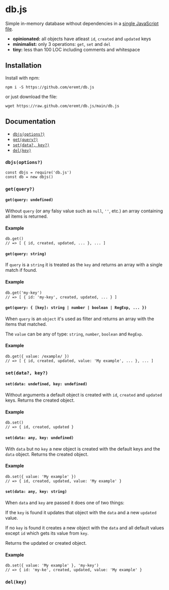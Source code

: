 # db.js

Simple in-memory database without dependencies in a [single JavaScript file](https://github.com/eremt/db.js/blob/main/src/db.js).

- **opinionated:** all objects have atleast `id`, `created` and `updated` keys
- **minimalist:** only 3 operations: `get`, `set` and `del`
- **tiny:** less than 100 LOC including comments and whitespace

## Installation

Install with npm:
```
npm i -S https://github.com/eremt/db.js
```
or just download the file:
```
wget https://raw.github.com/eremt/db.js/main/db.js
```

## Documentation

- [`dbjs(options?)`](https://github.com/eremt/db.js#dbjsoptions)
- [`get(query?)`](https://github.com/eremt/db.js#getquery)
- [`set(data?, key?)`](https://github.com/eremt/db.js#setdata-key)
- [`del(key)`](https://github.com/eremt/db.js#delkey)

### `dbjs(options?)`

```
const dbjs = require('db.js')
const db = new dbjs()
```

### `get(query?)`

#### `get(query: undefined)`

Without `query` (or any falsy value such as `null`, `''`, etc.) an array containing all items is returned.

#### Example
```
db.get()
// => [ { id, created, updated, ... }, ... ]
```

#### `get(query: string)`

If `query` is a `string` it is treated as the `key` and returns an array with a single match if found.

#### Example
```
db.get('my-key')
// => [ { id: 'my-key', created, updated, ... } ]
```

#### `get(query: { [key]: string | number | boolean | RegExp, ... })`

When `query` is an `object` it's used as filter and returns an array with the items that matched.

The `value` can be any of type: `string`, `number`, `boolean` and `RegExp`.

#### Example
```
db.get({ value: /example/ })
// => [ { id, created, updated, value: 'My example', ... }, ... ]
```

### `set(data?, key?)`

#### `set(data: undefined, key: undefined)`

Without arguments a default object is created with `id`, `created` and `updated` keys. Returns the created object.

#### Example
```
db.set()
// => { id, created, updated }
```

#### `set(data: any, key: undefined)`

With `data` but no `key` a new object is created with the default keys and the `data` object. Returns the created object.

#### Example
```
db.set({ value: 'My example' })
// => { id, created, updated, value: 'My example' }
```

#### `set(data: any, key: string)`

When `data` and `key` are passed it does one of two things:

If the `key` is found it updates that object with the `data` and a new `updated` value.

If no `key` is found it creates a new object with the `data` and all default values except `id` which gets its value from `key`.

Returns the updated or created object.

#### Example
```
db.set({ value: 'My example' }, 'my-key')
// => { id: 'my-ke', created, updated, value: 'My example' }
```

### `del(key)`
